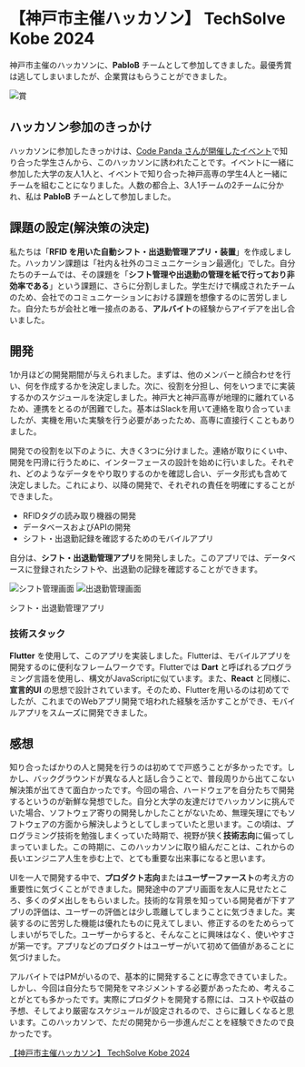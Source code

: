 # 【神戸市主催ハッカソン】 TechSolve Kobe 2024

神戸市主催のハッカソンに、**PabloB** チームとして参加してきました。最優秀賞は逃してしまいましたが、企業賞はもらうことができました。

<div class="text-center">
    <img src="/img/job/kobe-hackathon/prize.png" alt="賞" class="inline-block">
</div>

## ハッカソン参加のきっかけ

ハッカソンに参加したきっかけは、[Code Panda さんが開催したイベント](https://kobecco.connpass.com/event/305859/)で知り合った学生さんから、このハッカソンに誘われたことです。イベントに一緒に参加した大学の友人1人と、イベントで知り合った神戸高専の学生4人と一緒にチームを組むことになりました。人数の都合上、3人1チームの2チームに分かれ、私は **PabloB** チームとして参加しました。

## 課題の設定(解決策の決定)

私たちは「**RFID を用いた自動シフト・出退勤管理アプリ・装置**」を作成しました。ハッカソン課題は「社内＆社外のコミュニケーション最適化」でした。自分たちのチームでは、その課題を「**シフト管理や出退勤の管理を紙で行っており非効率である**」という課題に、さらに分割しました。学生だけで構成されたチームのため、会社でのコミュニケーションにおける課題を想像するのに苦労しました。自分たちが会社と唯一接点のある、**アルバイト**の経験からアイデアを出し合いました。

## 開発

1か月ほどの開発期間が与えられました。まずは、他のメンバーと顔合わせを行い、何を作成するかを決定しました。次に、役割を分担し、何をいつまでに実装するかのスケジュールを決定しました。神戸大と神戸高専が地理的に離れているため、連携をとるのが困難でした。基本はSlackを用いて連絡を取り合っていましたが、実機を用いた実験を行う必要があったため、高専に直接行くこともありました。

開発での役割を以下のように、大きく3つに分けました。連絡が取りにくい中、開発を円滑に行うために、インターフェースの設計を始めに行いました。それぞれ、どのようなデータをやり取りするのかを確認し合い、データ形式も含めて決定しました。これにより、以降の開発で、それぞれの責任を明確にすることができました。

- RFIDタグの読み取り機器の開発
- データベースおよびAPIの開発
- シフト・出退勤記録を確認するためのモバイルアプリ

自分は、**シフト・出退勤管理アプリ**を開発しました。このアプリでは、データベースに登録されたシフトや、出退勤の記録を確認することができます。

<div class="text-center">
    <img src="/img/job/kobe-hackathon/work_shift.jpg" alt="シフト管理画面" class="inline-block mx-2">
    <img src="/img/job/kobe-hackathon/attendance_record.jpg" alt="出退勤管理画面" class="inline-block mx-2">
</div>

<p class="text-center">シフト・出退勤管理アプリ</p>

### 技術スタック

**Flutter** を使用して、このアプリを実装しました。Flutterは、モバイルアプリを開発するのに便利なフレームワークです。Flutterでは **Dart** と呼ばれるプログラミング言語を使用し、構文がJavaScriptに似ています。また、**React** と同様に、**宣言的UI** の思想で設計されています。そのため、Flutterを用いるのは初めてでしたが、これまでのWebアプリ開発で培われた経験を活かすことができ、モバイルアプリをスムーズに開発できました。

## 感想

知り合ったばかりの人と開発を行うのは初めてで戸惑うことが多かったです。しかし、バックグラウンドが異なる人と話し合うことで、普段周りから出てこない解決策が出てきて面白かったです。今回の場合、ハードウェアを自分たちで開発するというのが新鮮な発想でした。自分と大学の友達だけでハッカソンに挑んでいた場合、ソフトウェア寄りの開発しかしたことがないため、無理矢理にでもソフトウェアの方面から解決しようとしてしまっていたと思います。この頃は、プログラミング技術を勉強しまくっていた時期で、視野が狭く**技術志向**に偏ってしまっていました。この時期に、このハッカソンに取り組んだことは、これからの長いエンジニア人生を歩む上で、とても重要な出来事になると思います。

UIを一人で開発する中で、**プロダクト志向**または**ユーザーファースト**の考え方の重要性に気づくことができました。開発途中のアプリ画面を友人に見せたところ、多くのダメ出しをもらいました。技術的な背景を知っている開発者が下すアプリの評価は、ユーザーの評価とは少し乖離してしまうことに気づきました。実装するのに苦労した機能は優れたものに見えてしまい、修正するのをためらってしまいがちでした。ユーザーからすると、そんなことに興味はなく、使いやすさが第一です。アプリなどのプロダクトはユーザーがいて初めて価値があることに気づけました。

アルバイトではPMがいるので、基本的に開発することに専念できていました。しかし、今回は自分たちで開発をマネジメントする必要があったため、考えることがとても多かったです。実際にプロダクトを開発する際には、コストや収益の予想、そしてより厳密なスケジュールが設定されるので、さらに難しくなると思います。このハッカソンで、ただの開発から一歩進んだことを経験できたので良かったです。

[【神戸市主催ハッカソン】 TechSolve Kobe 2024](https://kobe-engr-lab.connpass.com/event/309103/)
